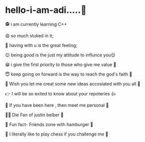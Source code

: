 # hello-i-am-adi.....:wave:

:detective:  i am currently learning C++

:weary: so much stuked in it;

:pleading_face: having with u is the great feeling;

:wink: being good is the just my attitude to influnce you:relieved:

     
:grin: i give the first priority to those who give me value :grimacing:


 :innocent: keep going on forward is the way to reach the god's faith :anger:
 
:100: Wish you let me creat some new ideas accosiated with you all :dizzy:

  :point_right:  I will be so exited to know about your repoteries :+1:
  
  
 :no_good: If you have been here , then meet me personal :zany_face:
 
 :man_singer: Die Fan of justin beiber :musical_note:
 
:couple:  Fun fact-   Friends zone with hamburger :hamburger:
 
:punch:  I literally like to play chess if you challenge me :call_me_hand:
